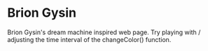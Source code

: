# Brion Gysin

Brion Gysin's dream machine inspired web page. Try playing with / adjusting the time interval of the changeColor() function. 
